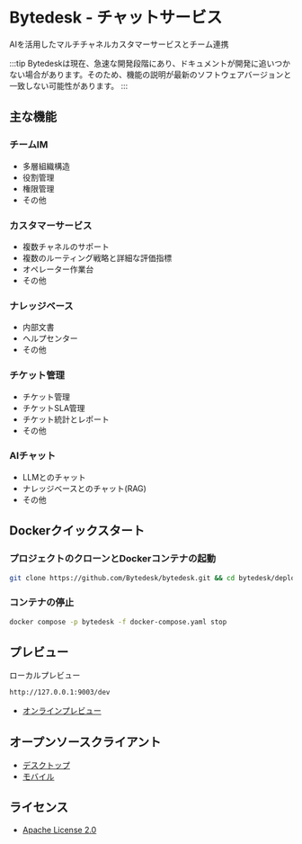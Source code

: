 # Bytedesk - チャットサービス

AIを活用したマルチチャネルカスタマーサービスとチーム連携

:::tip
Bytedeskは現在、急速な開発段階にあり、ドキュメントが開発に追いつかない場合があります。そのため、機能の説明が最新のソフトウェアバージョンと一致しない可能性があります。
:::

## 主な機能

### チームIM

- 多層組織構造
- 役割管理
- 権限管理
- その他

### カスタマーサービス

- 複数チャネルのサポート
- 複数のルーティング戦略と詳細な評価指標
- オペレーター作業台
- その他

### ナレッジベース

- 内部文書
- ヘルプセンター
- その他

### チケット管理

- チケット管理
- チケットSLA管理
- チケット統計とレポート
- その他

### AIチャット

- LLMとのチャット
- ナレッジベースとのチャット(RAG)
- その他

## Dockerクイックスタート

### プロジェクトのクローンとDockerコンテナの起動

```bash
git clone https://github.com/Bytedesk/bytedesk.git && cd bytedesk/deploy/docker && docker compose -p bytedesk -f docker-compose.yaml up -d
```

### コンテナの停止

```bash
docker compose -p bytedesk -f docker-compose.yaml stop
```

## プレビュー

ローカルプレビュー

```bash
http://127.0.0.1:9003/dev
```

- [オンラインプレビュー](https://www.weiyuai.cn/admin/)

## オープンソースクライアント

- [デスクトップ](https://github.com/Bytedesk/bytedesk-desktop)
- [モバイル](https://github.com/Bytedesk/bytedesk-mobile)

## ライセンス

- [Apache License 2.0](./LICENSE.txt) 